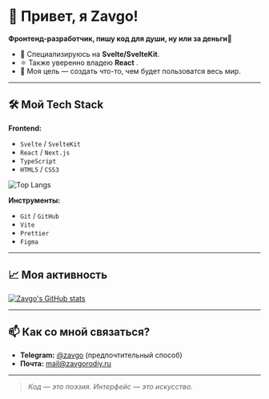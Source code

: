 # 👋 Привет, я Zavgo!

**Фронтенд-разработчик, пишу код для души, ну или за деньги🤑**

*   🚀 Специализируюсь на **Svelte/SvelteKit**.
*   ⚛️ Также уверенно владею **React** .
*   🎯 Моя цель — создать что-то, чем будет пользоватся весь мир.

---

## 🛠 Мой Tech Stack

**Frontend:**
*   `Svelte` / `SvelteKit`
*   `React` / `Next.js`
*   `TypeScript`
*   `HTML5` / `CSS3`

![Top Langs](https://github-readme-stats.vercel.app/api/top-langs/?username=Zavgoyt&langs_count=8)

**Инструменты:**
*   `Git` / `GitHub`
*   `Vite`
*   `Prettier`
*   `Figma`

---

## 📈 Моя активность

[![Zavgo's GitHub stats](https://github-readme-stats.vercel.app/api?username=Zavgoyt&show_icons=true&theme=radical)](https://github.com/YOUR_USERNAME)


---


## 📫 Как со мной связаться?

*   **Telegram:** [@zavgo](https://t.me/zavgoyt) (предпочтительный способ)
*   **Почта:** [mail@zavgorodiy.ru](mailto:mail@zavgorodiy.ru)

---

> *Код — это поэзия. Интерфейс — это искусство.*
